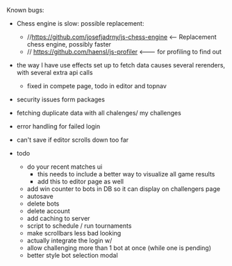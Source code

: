 Known bugs:
- Chess engine is slow: possible replacement:
    - //https://github.com/josefjadrny/js-chess-engine <-- Replacement chess engine, possibly faster
    - // https://github.com/haensl/js-profiler <--- for profiling to find out
- the way I have use effects set up to fetch data causes several rerenders, with several extra api calls
  - fixed in compete page, todo in editor and topnav
- security issues form packages
- fetching duplicate data with all chalenges/ my challenges
- error handling for failed login
- can't save if editor scrolls down too far

- todo
  - do your recent matches ui
    - this needs to include a better way to visualize all game results
    - add this to editor page as well
  - add win counter to bots in DB so it can display on challengers page
  - autosave
  - delete bots
  - delete account
  - add caching to server
  - script to schedule / run tournaments
  - make scrollbars less bad looking
  - actually integrate the login w/
  - allow challenging more than 1 bot at once (while one is pending)
  - better style bot selection modal


